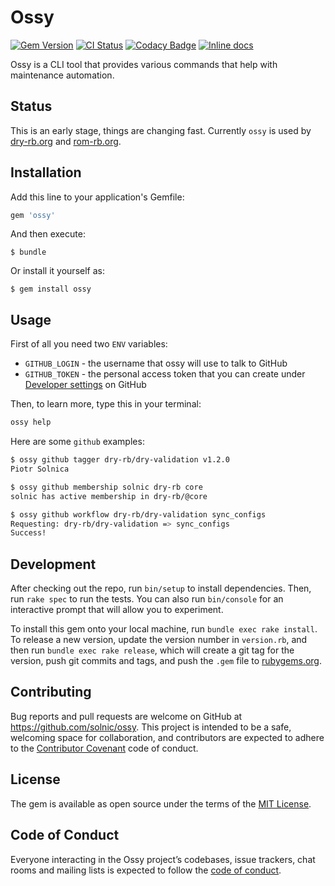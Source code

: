 [gem]: https://rubygems.org/gems/ossy
[actions]: https://github.com/solnic/ossy/actions
[codacy]: https://www.codacy.com/manual/solnic/ossy
[inchpages]: http://inch-ci.org/github/solnic/ossy

# Ossy

[![Gem Version](https://badge.fury.io/rb/ossy.svg)][gem]
[![CI Status](https://github.com/solnic/ossy/workflows/ci/badge.svg)][actions]
[![Codacy Badge](https://api.codacy.com/project/badge/Grade/70550ec31fdc40edbd7e2c47f707c892)][codacy]
[![Inline docs](http://inch-ci.org/github/solnic/ossy.svg?branch=master)][inchpages]

Ossy is a CLI tool that provides various commands that help with maintenance automation.

## Status

This is an early stage, things are changing fast. Currently `ossy` is used by [dry-rb.org](https://dry-rb.org) and [rom-rb.org](https://rom-rb.org).

## Installation

Add this line to your application's Gemfile:

```ruby
gem 'ossy'
```

And then execute:

    $ bundle

Or install it yourself as:

    $ gem install ossy

## Usage

First of all you need two `ENV` variables:

- `GITHUB_LOGIN` - the username that ossy will use to talk to GitHub
- `GITHUB_TOKEN` - the personal access token that you can create under [Developer settings](https://github.com/settings/tokens) on GitHub

Then, to learn more, type this in your terminal:

```bash
ossy help
```

Here are some `github` examples:

```bash
$ ossy github tagger dry-rb/dry-validation v1.2.0
Piotr Solnica

$ ossy github membership solnic dry-rb core
solnic has active membership in dry-rb/@core

$ ossy github workflow dry-rb/dry-validation sync_configs
Requesting: dry-rb/dry-validation => sync_configs
Success!
```

## Development

After checking out the repo, run `bin/setup` to install dependencies. Then, run `rake spec` to run the tests. You can also run `bin/console` for an interactive prompt that will allow you to experiment.

To install this gem onto your local machine, run `bundle exec rake install`. To release a new version, update the version number in `version.rb`, and then run `bundle exec rake release`, which will create a git tag for the version, push git commits and tags, and push the `.gem` file to [rubygems.org](https://rubygems.org).

## Contributing

Bug reports and pull requests are welcome on GitHub at https://github.com/solnic/ossy. This project is intended to be a safe, welcoming space for collaboration, and contributors are expected to adhere to the [Contributor Covenant](http://contributor-covenant.org) code of conduct.

## License

The gem is available as open source under the terms of the [MIT License](https://opensource.org/licenses/MIT).

## Code of Conduct

Everyone interacting in the Ossy project’s codebases, issue trackers, chat rooms and mailing lists is expected to follow the [code of conduct](https://github.com/solnic/ossy/blob/master/CODE_OF_CONDUCT.md).
